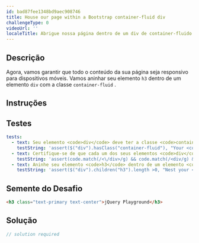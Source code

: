 ```yaml
---
id: bad87fee1348bd9aec908746
title: House our page within a Bootstrap container-fluid div
challengeType: 0
videoUrl: ''
localeTitle: Abrigue nossa página dentro de um div de container-fluido de Bootstrap
---
```


## Descrição
<section id="description"> Agora, vamos garantir que todo o conteúdo da sua página seja responsivo para dispositivos móveis. Vamos aninhar seu elemento <code>h3</code> dentro de um elemento <code>div</code> com a classe <code>container-fluid</code> . </section>

## Instruções
<section id="instructions">
</section>

## Testes
<section id='tests'>

```yml
tests:
  - text: Seu elemento <code>div</code> deve ter a classe <code>container-fluid</code> .
    testString: 'assert($("div").hasClass("container-fluid"), "Your <code>div</code> element should have the class <code>container-fluid</code>.");'
  - text: Certifique-se de que cada um dos seus elementos <code>div</code> tenha uma tag de fechamento.
    testString: 'assert(code.match(/<\/div>/g) && code.match(/<div/g) && code.match(/<\/div>/g).length === code.match(/<div/g).length, "Make sure each of your <code>div</code> elements has a closing tag.");'
  - text: Aninhe seu elemento <code>h3</code> dentro de um elemento <code>div</code> .
    testString: 'assert($("div").children("h3").length >0, "Nest your <code>h3</code> element inside a <code>div</code> element.");'

```

</section>

## Semente do Desafio
<section id='challengeSeed'>

<div id='html-seed'>

```html
<h3 class="text-primary text-center">jQuery Playground</h3>

```

</div>



</section>

## Solução
<section id='solution'>

```js
// solution required
```
</section>
